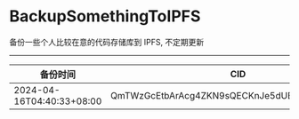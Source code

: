 # BackupSomethingToIPFS
备份一些个人比较在意的代码存储库到 IPFS, 不定期更新

---

| 备份时间                  | CID                                            |
| ------------------------- | ---------------------------------------------- |
| 2024-04-16T04:40:33+08:00 | QmTWzGcEtbArAcg4ZKN9sQECKnJe5dUBav8i3GYfBtGEGq |
